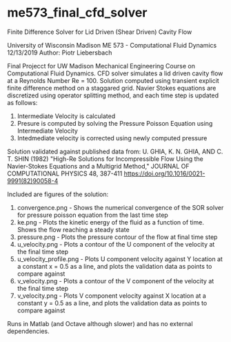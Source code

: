 # me573_final_cfd_solver
Finite Difference Solver for Lid Driven (Shear Driven) Cavity Flow

University of Wisconsin Madison ME 573 - Computational Fluid Dynamics
12/13/2019
Author: Piotr Liebersbach

Final Projecct for UW Madison Mechanical Engineering Course on Computational Fluid Dynamics.  CFD solver simulates a lid driven cavity flow at a Reynolds Number Re = 100.
Solution computed using transient explicit finite difference method on a staggared grid.  Navier Stokes equations are discretized using operator splitting method, and each time step is updated as follows:
  1. Intermediate Velocity is calculated
  2. Presure is computed by solving the Pressure Poisson Equation using Intermediate Velocity
  3. Intedmediate velocity is corrected using newly computed pressure

Solution validated against published data from:
  U. GHIA, K. N. GHIA, AND C. T. SHIN (1982) "High-Re Solutions for Incompressible Flow Using the Navier-Stokes Equations and a Multigrid Method,"
  JOURNAL OF COMPUTATIONAL PHYSICS 48, 387-411
  https://doi.org/10.1016/0021-9991(82)90058-4

Included are figures of the solution:
  1. convergence.png - Shows the numerical convergence of the SOR solver for pressure poisson equation from the last time step
  2. ke.png - Plots the kinetic energy of the fluid as a function of time.  Shows the flow reaching a steady state
  3. pressure.png - Plots the pressure contour of the flow at final time step
  4. u_velocity.png - Plots a contour of the U component of the velocity at the final time step
  5. u_velocity_profile.png - Plots U component velocity against Y location at a constant x = 0.5 as a line, and plots the validation data as points to compare against
  6. v_velocity.png - Plots a contour of the V component of the velocity at the final time step
  7. v_velocity.png - Plots V component velocity against X location at a constant y = 0.5 as a line, and plots the validation data as points to compare against

Runs in Matlab (and Octave although slower) and has no external dependencies.

